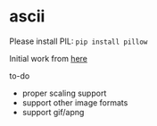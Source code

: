 # ascii

Please install PIL: `pip install pillow`

Initial work from [here](https://pub.towardsai.net/convert-images-to-ascii-art-images-using-python-90261de03c53)

to-do
- proper scaling support
- support other image formats
- support gif/apng